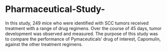 # Pharmaceutical-Study-
In this study, 249 mice who were identified with SCC tumors received treatment with a range of drug regimens. Over the course of 45 days, tumor development was 
observed and measured. The purpose of this study was to compare the performance of Pymaceuticals’ drug of interest, Capomulin, against the other treatment regimens.

